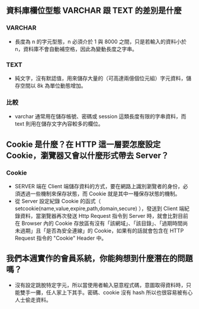 ## 資料庫欄位型態 VARCHAR 跟 TEXT 的差別是什麼
### VARCHAR
- 長度為 n 的字元型態，n 必須介於 1 與 8000 之間，只是若輸入的資料小於 n，資料庫不會自動補空格，因此為變動長度之字串。
### TEXT
- 純文字，沒有默認值，用來儲存大量的（可高達兩億個位元組）字元資料，儲存空間以 8k 為單位動態增加。

### 比較
- varchar 通常用在儲存帳號、密碼或 session 這類長度有限的字串資料，而 text 則用在儲存文字內容較多的欄位。

## Cookie 是什麼？在 HTTP 這一層要怎麼設定 Cookie，瀏覽器又會以什麼形式帶去 Server？

### Cookie
- SERVER 端在 Client 端儲存資料的方式，要在網路上識別瀏覽者的身份，必須透過一些機制來保存狀態，而 Cookie 就是其中一種保存狀態的機制。
- 從 Server 設定紀錄 Cookie 的函式（ setcookie(name,value,expire,path,domain,secure) ），發送到 Client 端紀錄資料，當瀏覽器再次發送 Http Request 指令到 Server 時，就會比對目前在 Browser 內的 Cookie 存放區有沒有「該網域」、「該目錄」、「過期時間尚未過期」且「是否為安全連線」的 Cookie，如果有的話就會包含在 HTTP Request 指令的 "Cookie" Header 中。 

## 我們本週實作的會員系統，你能夠想到什麼潛在的問題嗎？
- 沒有設定跳脫特定字元，所以當使用者輸入惡意程式碼，意圖取得資料時，只能雙手一攤，任人家上下其手。密碼、cookie 沒有 hash 所以也很容易被有心人士偷走資料。
